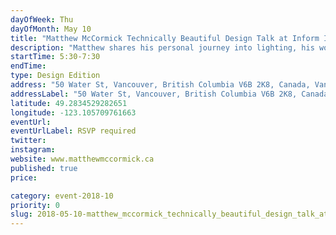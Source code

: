 ```yaml
---
dayOfWeek: Thu
dayOfMonth: May 10
title: "Matthew McCormick Technically Beautiful Design Talk at Inform Interiors"
description: "Matthew shares his personal journey into lighting, his work and inspiration since he created his eponymous studio in 2013.<br> "
startTime: 5:30-7:30
endTime: 
type: Design Edition
address: "50 Water St, Vancouver, British Columbia V6B 2K8, Canada, Vancouver, BC, Canada"
addressLabel: "50 Water St, Vancouver, British Columbia V6B 2K8, Canada"
latitude: 49.2834529282651
longitude: -123.105709761663
eventUrl: 
eventUrlLabel: RSVP required
twitter: 
instagram: 
website: www.matthewmccormick.ca
published: true
price: 

category: event-2018-10
priority: 0
slug: 2018-05-10-matthew_mccormick_technically_beautiful_design_talk_at_inform_interiors
---
```

